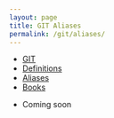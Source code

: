 ```yaml
---
layout: page
title: GIT Aliases
permalink: /git/aliases/
---
```


<ul class="pager">
<li><a href="/git">GIT</a></li>
<li><a href="/git/definitions">Definitions</a></li>
<li class="active"><a href="/git/aliases">Aliases</a></li>
<li><a href="/git/books">Books</a></li>
</ul>

- Coming soon
